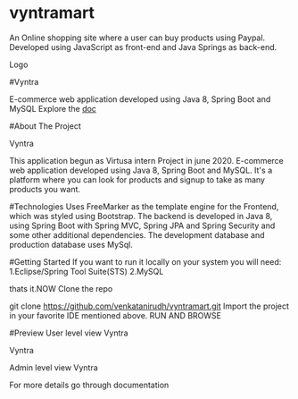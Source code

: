 # vyntramart
An Online shopping site where a user can buy products using Paypal. Developed using JavaScript as front-end and Java Springs as back-end.


Logo

#Vyntra

E-commerce web application developed using Java 8, Spring Boot and MySQL
Explore the [doc](https://github.com/venkatanirudh/vyntramart/tree/master/Documentation)

#About The Project

Vyntra


This application begun as Virtusa intern Project in june 2020.
E-commerce web application developed using Java 8, Spring Boot and MySQL.
It's a platform where you can look for products and signup to take as many products you want.

#Technologies
Uses FreeMarker as the template engine for the Frontend, which was styled using Bootstrap.
The backend is developed in Java 8, using Spring Boot with Spring MVC, Spring JPA and Spring Security and some other additional dependencies.
The development database and production database uses MySql.

#Getting Started
If you want to run it locally on your system you will need:
1.Eclipse/Spring Tool Suite(STS)
2.MySQL

thats it.NOW
Clone the repo

git clone https://github.com/venkatanirudh/vyntramart.git
Import the project in your favorite IDE mentioned above.
RUN AND BROWSE

#Preview
User level view
Vyntra


Vyntra


Admin level view
Vyntra

For more details go through documentation
